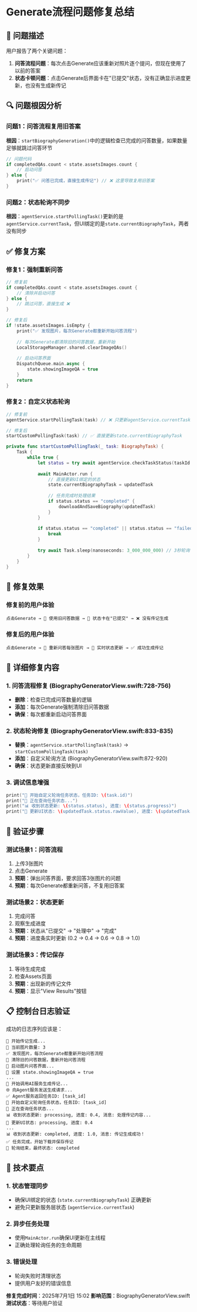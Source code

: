 # Generate流程问题修复总结

## 🎯 问题描述

用户报告了两个关键问题：
1. **问答流程问题**：每次点击Generate应该重新对照片逐个提问，但现在使用了以前的答案
2. **状态卡顿问题**：点击Generate后界面卡在"已提交"状态，没有正确显示进度更新，也没有生成新传记

## 🔍 问题根因分析

### 问题1：问答流程复用旧答案
**根因**：`startBiographyGeneration()`中的逻辑检查已完成的问答数量，如果数量足够就跳过问答环节
```swift
// 问题代码
if completedQAs.count < state.assetsImages.count {
    // 启动问答
} else {
    print("✅ 问答已完成，直接生成传记") // ❌ 这里导致复用旧答案
}
```

### 问题2：状态轮询不同步
**根因**：`agentService.startPollingTask()`更新的是`agentService.currentTask`，但UI绑定的是`state.currentBiographyTask`，两者没有同步

## ✅ 修复方案

### 修复1：强制重新问答
```swift
// 修复前
if completedQAs.count < state.assetsImages.count {
    // 清除并启动问答
} else {
    // 跳过问答，直接生成 ❌
}

// 修复后
if !state.assetsImages.isEmpty {
    print("✅ 发现图片，每次Generate都重新开始问答流程")
    
    // 每次Generate都清除旧的问答数据，重新开始
    LocalStorageManager.shared.clearImageQAs()
    
    // 启动问答界面
    DispatchQueue.main.async {
        state.showingImageQA = true
    }
    return
}
```

### 修复2：自定义状态轮询
```swift
// 修复前
agentService.startPollingTask(task) // ❌ 只更新agentService.currentTask

// 修复后
startCustomPollingTask(task) // ✅ 直接更新state.currentBiographyTask

private func startCustomPollingTask(_ task: BiographyTask) {
    Task {
        while true {
            let status = try await agentService.checkTaskStatus(taskId: task.id)
            
            await MainActor.run {
                // 直接更新UI绑定的状态
                state.currentBiographyTask = updatedTask
                
                // 任务完成时处理结果
                if status.status == "completed" {
                    downloadAndSaveBiography(updatedTask)
                }
            }
            
            if status.status == "completed" || status.status == "failed" {
                break
            }
            
            try await Task.sleep(nanoseconds: 3_000_000_000) // 3秒轮询
        }
    }
}
```

## 🎯 修复效果

### 修复前的用户体验
```
点击Generate → 📱 使用旧问答数据 → 🔄 状态卡在"已提交" → ❌ 没有传记生成
```

### 修复后的用户体验
```
点击Generate → 📝 重新问答每张图片 → 🔄 实时状态更新 → ✅ 成功生成传记
```

## 🧪 详细修复内容

### 1. 问答流程修复 (BiographyGeneratorView.swift:728-756)
- **删除**：检查已完成问答数量的逻辑
- **添加**：每次Generate强制清除旧问答数据
- **确保**：每次都重新启动问答界面

### 2. 状态轮询修复 (BiographyGeneratorView.swift:833-835)
- **替换**：`agentService.startPollingTask(task)` → `startCustomPollingTask(task)`
- **添加**：自定义轮询方法 (BiographyGeneratorView.swift:872-920)
- **确保**：状态更新直接反映到UI

### 3. 调试信息增强
```swift
print("🔄 开始自定义轮询任务状态，任务ID: \(task.id)")
print("📡 正在查询任务状态...")
print("📊 收到状态更新: \(status.status), 进度: \(status.progress)")
print("🔄 更新UI状态: \(updatedTask.status.rawValue), 进度: \(updatedTask.progress)")
```

## 🎉 验证步骤

### 测试场景1：问答流程
1. 上传3张图片
2. 点击Generate
3. **预期**：弹出问答界面，要求回答3张图片的问题
4. **预期**：每次Generate都重新问答，不复用旧答案

### 测试场景2：状态更新
1. 完成问答
2. 观察生成进度
3. **预期**：状态从"已提交" → "处理中" → "完成"
4. **预期**：进度条实时更新 (0.2 → 0.4 → 0.6 → 0.8 → 1.0)

### 测试场景3：传记保存
1. 等待生成完成
2. 检查Assets页面
3. **预期**：出现新的传记文件
4. **预期**：显示"View Results"按钮

## 📋 控制台日志验证

成功的日志序列应该是：
```
🚀 开始传记生成...
📸 当前图片数量: 3
✅ 发现图片，每次Generate都重新开始问答流程
🧹 清除旧的问答数据，重新开始问答流程
📝 启动图片问答界面...
🎯 设置 state.showingImageQA = true
...
📝 开始调用AI服务生成传记...
🌐 向Agent服务发送生成请求...
✅ Agent服务返回任务ID: [task_id]
🔄 开始自定义轮询任务状态，任务ID: [task_id]
📡 正在查询任务状态...
📊 收到状态更新: processing, 进度: 0.4, 消息: 处理传记内容...
🔄 更新UI状态: processing, 进度: 0.4
...
📊 收到状态更新: completed, 进度: 1.0, 消息: 传记生成成功！
✅ 任务完成，开始下载并保存传记
🏁 轮询结束，最终状态: completed
```

## 🔧 技术要点

### 1. 状态管理同步
- 确保UI绑定的状态 (`state.currentBiographyTask`) 正确更新
- 避免只更新服务层状态 (`agentService.currentTask`)

### 2. 异步任务处理
- 使用`MainActor.run`确保UI更新在主线程
- 正确处理轮询任务的生命周期

### 3. 错误处理
- 轮询失败时清理状态
- 提供用户友好的错误信息

**修复完成时间**：2025年7月1日 15:02
**影响范围**：BiographyGeneratorView.swift
**测试状态**：等待用户验证 